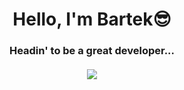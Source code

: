 <h1 align="center">Hello, I'm Bartek😎</h1>
<h3 align="center">Headin' to be a great developer...</h3>
<h4 align="center"></h4>
<p align="center"><img src="https://raw.githubusercontent.com/jglovier/gifs/gh-pages/hacking/doge-hacking.gif" /></a>
